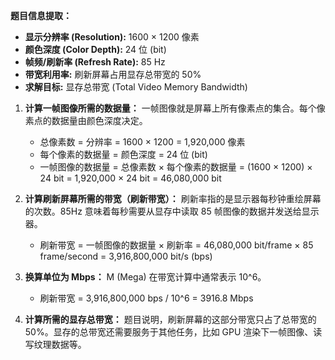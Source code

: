 **题目信息提取：**
*   **显示分辨率 (Resolution):** 1600 × 1200 像素
*   **颜色深度 (Color Depth):** 24 位 (bit)
*   **帧频/刷新率 (Refresh Rate):** 85 Hz
*   **带宽利用率:** 刷新屏幕占用显存总带宽的 50%
*   **求解目标:** 显存总带宽 (Total Video Memory Bandwidth)

1.  **计算一帧图像所需的数据量：**
    一帧图像就是屏幕上所有像素点的集合。每个像素点的数据量由颜色深度决定。
    *   总像素数 = 分辨率 = 1600 × 1200 = 1,920,000 像素
    *   每个像素的数据量 = 颜色深度 = 24 位 (bit)
    *   一帧图像的数据量 = 总像素数 × 每个像素的数据量
        = (1600 × 1200) × 24 bit
        = 1,920,000 × 24 bit
        = 46,080,000 bit

2.  **计算刷新屏幕所需的带宽（刷新带宽）：**
    刷新率指的是显示器每秒钟重绘屏幕的次数。85Hz 意味着每秒需要从显存中读取 85 帧图像的数据并发送给显示器。
    *   刷新带宽 = 一帧图像的数据量 × 刷新率
        = 46,080,000 bit/frame × 85 frame/second
        = 3,916,800,000 bit/s (bps)

3.  **换算单位为 Mbps：**
    M (Mega) 在带宽计算中通常表示 10^6。
    *   刷新带宽 = 3,916,800,000 bps / 10^6 = 3916.8 Mbps

4.  **计算所需的显存总带宽：**
    题目说明，刷新屏幕的这部分带宽只占了总带宽的 50%。显存的总带宽还需要服务于其他任务，比如 GPU 渲染下一帧图像、读写纹理数据等。